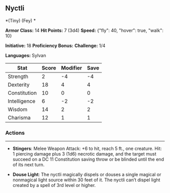 ## Nyctli
*(Tiny) (Fey) *

**Armor Class:** 14
**Hit Points:** 7 (3d4)
**Speed:** {"fly": 40, "hover": true, "walk": 10}

**Initiative:** 18
**Proficiency Bonus:**
**Challenge:** 1/4

**Languages:** Sylvan



| Stat | Score | Modifier | Save |
| ---- | ---- | ---- | ---- |
| Strength | 2 | -4 | -4 |
| Dexterity | 18 | 4 | 4 |
| Constitution | 10 | 0 | 0 |
| Intelligence | 6 | -2 | -2 |
| Wisdom | 14 | 2 | 2 |
| Charisma | 12 | 1 | 1 |

### Actions
 --- 
- **Stingers**: Melee Weapon Attack: +6 to hit, reach 5 ft., one creature. Hit: 1 piercing damage plus 3 (1d6) necrotic damage, and the target must succeed on a DC 11 Constitution saving throw or be blinded until the end of its next turn.

- **Douse Light**: The nyctli magically dispels or douses a single magical or nonmagical light source within 30 feet of it. The nyctli can’t dispel light created by a spell of 3rd level or higher.

